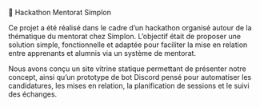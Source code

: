 🧠 Hackathon Mentorat Simplon

Ce projet a été réalisé dans le cadre d’un hackathon organisé autour de la thématique du mentorat chez Simplon.
L’objectif était de proposer une solution simple, fonctionnelle et adaptée pour faciliter la mise en relation entre apprenants et alumnis via un système de mentorat.

Nous avons conçu un site vitrine statique permettant de présenter notre concept, ainsi qu’un prototype de bot Discord pensé pour automatiser les candidatures, les mises en relation, la planification de sessions et le suivi des échanges.
